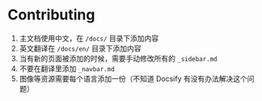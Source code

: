 # Contributing

1. 主文档使用中文，在 `/docs/` 目录下添加内容
2. 英文翻译在 `/docs/en/` 目录下添加内容
3. 当有新的页面被添加的时候，需要手动修改所有的 `_sidebar.md`
4. 不要在翻译里添加 `_navbar.md`
5. 图像等资源需要每个语言添加一份（不知道 Docsify 有没有办法解决这个问题）